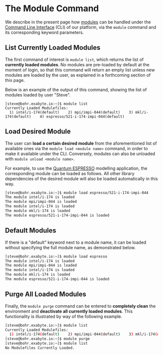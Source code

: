# The Module Command 

We describe in the present page how [modules](../environment.md#modules) can be handled under the [Command Line Interface](../overview.md) (CLI) of our platform, via the `module` command and its corresponding keyword parameters.

## List Currently Loaded Modules

The first command of interest is `module list`, which returns the list of **currently loaded modules**. No modules are pre-loaded by default at the moment of login, so that this command will return an empty list unless new modules are loaded by the user, as explained in a forthcoming section of this page. 

Below is an example of the output of this command, showing the list of modules loaded by user "Steve".

```text
[steve@bohr.exabyte.io:~]$ module list
Currently Loaded Modulefiles:
  1) intel/i-174(default)    2) mpi/impi-044(default)    3) mkl/i-174(default)    4) espresso/521-i-174-impi-044(default)
```

## Load Desired Module

The user can **load a certain desired module** from the aforementioned list of available ones via the `module load <module name>` command, in order to make it available under the CLI. Conversely, modules can also be unloaded with `module unload <module name>`.

For example, to use the [Quantum ESPRESSO](../../software-directory/modeling/quantum-espresso/overview.md) modelling application, the corresponding module can be loaded as follows. All other library dependencies of the desired module will also be loaded automatically in this way.


```bash
[steve@bohr.exabyte.io:~]$ module load espresso/521-i-174-impi-044
The module intel/i-174 is loaded
The module mpi/impi-044 is loaded
The module intel/i-174 is loaded
The module mkl/i-174 is loaded
The module espresso/521-i-174-impi-044 is loaded
```

## Default Modules

If there is a "default" keyword next to a module name, it can be loaded without specifying the full module name, as demonstrated below.

```bash
[steve@bohr.exabyte.io:~]$ module load espresso
The module intel/i-174 is loaded
The module mpi/impi-044 is loaded
The module intel/i-174 is loaded
The module mkl/i-174 is loaded
The module espresso/521-i-174-impi-044 is loaded
```

## Purge All Loaded Modules

Finally, the `module purge` command can be entered to **completely clean** the environment and **deactivate all currently loaded modules**. This functionality is illustrated by way of the following example.

```bash
[steve@bohr.exabyte.io:~]$ module list
Currently Loaded Modulefiles:
  1) intel/i-174(default)    2) mpi/impi-044(default)    3) mkl/i-174(default)    4) espresso/521-i-174-impi-044(default)
[steve@bohr.exabyte.io:~]$ module purge
[steve@bohr.exabyte.io:~]$ module list
No Modulefiles Currently Loaded.
```
